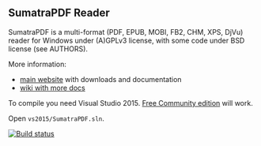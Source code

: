 ## SumatraPDF Reader

SumatraPDF is a multi-format (PDF, EPUB, MOBI, FB2, CHM, XPS, DjVu) reader
for Windows under (A)GPLv3 license, with some code under BSD license (see
AUTHORS).

More information:
* [main website](http://www.sumatrapdfreader.org) with downloads and documentation
* [wiki with more docs](https://github.com/sumatrapdfreader/sumatrapdf/wiki)

To compile you need Visual Studio 2015. [Free Community edition](https://www.visualstudio.com/products/visual-studio-community-vs)
will work.

Open `vs2015/SumatraPDF.sln`.

[![Build status](https://ci.appveyor.com/api/projects/status/tesjtgmpy26uf8p7?svg=true)](https://ci.appveyor.com/project/kjk/sumatrapdf)

